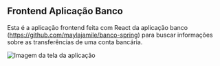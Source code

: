 ## Frontend Aplicação Banco

Esta é a aplicação frontend feita com React da aplicação banco (https://github.com/maylajamile/banco-spring) para buscar informações sobre as transferências de uma conta bancária.

<img src="https://cdn.discordapp.com/attachments/897629477352402989/1130617431098920960/image.png" alt="Imagem da tela da aplicação"/>
